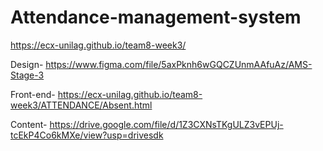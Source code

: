 # Attendance-management-system

https://ecx-unilag.github.io/team8-week3/

Design- https://www.figma.com/file/5axPknh6wGQCZUnmAAfuAz/AMS-Stage-3

Front-end- https://ecx-unilag.github.io/team8-week3/ATTENDANCE/Absent.html

Content- https://drive.google.com/file/d/1Z3CXNsTKgULZ3vEPUj-tcEkP4Co6kMXe/view?usp=drivesdk
